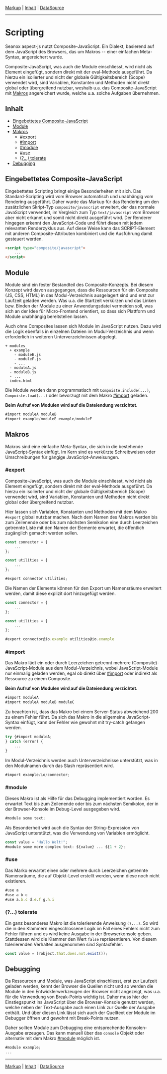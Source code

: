 [Markup](markup.md) | [Inhalt](README.md#scripting) | [DataSource](datasource.md)
- - -

# Scripting

Seanox aspect-js nutzt Composite-JavaScript. Ein Dialekt, basierend auf dem
JavaScript des Browsers, das um Makros -- einer einfachen Meta-Syntax,
angereichert wurde.

Composite-JavaScript, was auch die Module einschliesst, wird nicht als Element
eingef&uuml;gt, sondern direkt mit der eval-Methode ausgef&uuml;hrt. Da hierzu
ein isolierter und nicht der globale G&uuml;ltigkeitsbereich (Scope) verwendet
wird, sind Variablen, Konstanten und Methoden nicht direkt global oder
&uuml;bergreifend nutzbar, weshalb u.a. das Composite-JavaScript mit [Makros](
    #makros) angereichert wurde, welche u.a. solche Aufgaben &uuml;bernehmen.


## Inhalt

* [Eingebettetes Composite-JavaScript](#eingebettetes-composite-javascript)
* [Module](#module)
* [Makros](#makros)
  * [#export](#export)
  * [#import](#import)
  * [#module](#module)
  * [#use](#use)
  * [(?...) tolerate](#-tolerate)
* [Debugging](#debugging)


## Eingebettetes Composite-JavaScript

Eingebettetes Scripting bringt einige Besonderheiten mit sich. Das
Standard-Scripting wird vom Browser automatisch und unabh&auml;ngig vom
Rendering ausgef&uuml;hrt. Daher wurde das Markup f&uuml;r das Rendering um den
zus&auml;tzlichen Skript-Typ `composite/javascript` erweitert, der das normale
JavaScript verwendet, im Vergleich zum Typ `text/javascript` vom Browser aber
nicht erkannt und somit nicht direkt ausgef&uuml;hrt wird. Der Renderer hingegen
erkennt den JavaScript-Code und f&uuml;hrt diesen mit jedem relevanten
Renderzyklus aus. Auf diese Weise kann das SCRIPT-Element mit anderen
Composite-Attributen kombiniert und die Ausf&uuml;hrung damit gesteuert werden.

```html
<script type="composite/javascript">
    ...
</script>
```


## Module

Module sind ein fester Bestandteil des Composite-Konzepts. Bei diesem Konzept
wird davon ausgegangen, dass die Ressourcen f&uuml;r ein Composite (JS, CSS,
HTML) in das Modul-Verzeichnis ausgelagert sind und erst zur Laufzeit geladen
werden. Was u.a. die Startzeit verk&uuml;rzen und das Linken bzw. Binden der
Module zu einer Anwendungsdatei vermeiden soll, was sich an der Idee f&uuml;r
Micro-Frontend orientiert, so dass sich Plattform und Module unabh&auml;ngig
bereitstellen lassen.

Auch ohne Composites lassen sich Module im JavaScript nutzen. Dazu wird die
Logik ebenfalls in einzelnen Dateien im Modul-Verzeichnis und wenn erforderlich
in weiteren Unterverzeichnissen abgelegt.

```
+ modules
  + example
    - moduleE.js
    - moduleF.js
    - ...
  - moduleA.js
  - moduleB.js
  - ...
- index.html
```

Die Module werden dann programmatisch mit `Compoiste.include(...)`,
`Compoiste.load(...)` oder bevorzugt mit dem Makro [#import](#import) geladen.

__Beim Aufruf von Modulen wird auf die Dateiendung verzichtet.__

```javascript
#import moduleA moduleB
#import example/moduleE example/moduleF
```


## Makros

Makros sind eine einfache Meta-Syntax, die sich in die bestehende
JavaScript-Syntax einf&uuml;gt. Im Kern sind es verk&uuml;rzte Schreibweisen
oder Umschreibungen f&uuml;r g&auml;ngige JavaScript-Anweisungen.

### #export

Composite-JavaScript, was auch die Module einschliesst, wird nicht als Element
eingef&uuml;gt, sondern direkt mit der eval-Methode ausgef&uuml;hrt. Da hierzu
ein isolierter und nicht der globale G&uuml;ltigkeitsbereich (Scope) verwendet
wird, sind Variablen, Konstanten und Methoden nicht direkt global oder
&uuml;bergreifend nutzbar.

Hier lassen sich Variablen, Konstanten und Methoden mit dem Makro `#export`
global nutzbar machen. Nach dem Namen des Makros werden bis zum Zeilenende oder
bis zum n&auml;chsten Semikolon eine durch Leerzeichen getrennte Liste mit den
Namen der Elemente erwartet, die &ouml;ffentlich zug&auml;nglich gemacht werden
sollen.

```javascript
const connector = {
    ...
};

const utilities = {
    ...
};

#export connector utilities;
```

Die Namen der Elemente k&ouml;nnen f&uuml;r den Export um Namensr&auml;ume
erweitert werden, damit diese explizit dort hinzugef&uuml;gt werden.

```javascript
const connector = {
    ...
};

const utilities = {
    ...
};

#export connector@io.example utilities@io.example
```

### #import

Das Makro l&auml;dt ein oder durch Leerzeichen getrennt mehrere
(Composite)-JavaScript-Module aus dem Modul-Verzeichnis, wobei JavaScript-Module
nur einmalig geladen werden, egal ob direkt &uuml;ber [#import](#import) oder
indirekt als Ressource zu einem Composite.

__Beim Aufruf von Modulen wird auf die Dateiendung verzichtet.__

```javascript
#import moduleA
#import moduleA moduleB moduleC
```

Zu beachten ist, dass das Makro bei einem Server-Status abweichend 200 zu einem
Fehler f&uuml;hrt. Da sich das Makro in die allgemeine JavaScript-Syntax
einf&uuml;gt, kann der Fehler wie gewohnt mit try-catch gefangen werden.

```javascript
try {#import moduleA;
} catch (error) {
    ...    
}    
```

Im Modul-Verzeichnis werden auch Unterverzeichnisse unterst&uuml;tzt, was in den
Modulnamen durch das Slash repr&auml;sentiert wird.

```javascript
#import example/io/connector;
```


### #module

Dieses Makro ist als Hilfe f&uuml;r das Debugging implementiert worden. Es
erwartet Text bis zum Zeilenende oder bis zum n&auml;chsten Semikolon, der in
der Browser-Konsole im Debug-Level ausgegeben wird.

```javascript
#module some text;
```

Als Besonderheit wird auch die Syntax der String-Expression von JavaScript
unterst&uuml;tzt, was die Verwendung von Variablen erm&ouml;glicht.

```javascript
const value = "Hallo Welt!";
#module some more complex text: ${value} ... ${1 + 2};
```


### #use

Das Marko erwartet einen oder mehrere durch Leerzeichen getrennte
Namensr&auml;ume, die auf Objekt-Level erstellt werden, wenn diese noch nicht
existieren.

```javascript
#use a
#use a b c
#use a.b.c d.e.f g.h.i
```


### (?...) tolerate

Ein ganz besonderes Makro ist die tolerierende Anweisung `(?...)`. So wird die
in den Klammern eingeschlossene Logik im Fall eines Fehlers nicht zum Fehler
f&uuml;hren und es wird keine Ausgabe in der Browserkonsole geben. Stattdessen
wird die Klammer den Wert `false` repr&auml;sentieren. Von diesem tolerierenden
Verhalten ausgenommen sind Syntaxfehler.

```javascript
const value = (?object.that.does.not.exist());
```


## Debugging

Da Ressourcen und Module, was JavaScript einschliesst, erst zur Laufzeit geladen
werden, kennt der Browser die Quellen nicht und so werden die Module in den
Entwicklerwerkzeugen der Browser nicht angezeigt, was u.a. f&uuml;r die
Verwendung von Break-Points wichtig ist. Daher muss hier der Einstiegspunkt ins
JavaScript &uuml;ber die Browser-Konsole genutzt werden, welche neben der
Text-Ausgabe auch einen Link zur Quelle der Ausgabe enth&auml;lt. Und &uuml;ber
diesen Link l&auml;sst sich auch der Quelltext der Module im Debugger
&ouml;ffnen und gewohnt mit Break-Points nutzen.

Daher sollten Module zum Debugging eine entsprechende Konsolen-Ausgabe erzeugen.
Das kann manuell &uuml;ber das `console` Objekt oder alternativ mit dem Makro
[#module](#module) m&ouml;glich ist.

```javascript
#module example;
...
```


- - -

[Markup](markup.md) | [Inhalt](README.md#scripting) | [DataSource](datasource.md)
